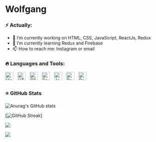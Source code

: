 # Wolfgang

### ⚡ Actually:

- 🔭 I’m currently working on HTML, CSS, JavaScript, ReactJs, Redux
- 🌱 I’m currently learning Redux and Firebase
- 📫 How to reach me: Instagram or email

### 🔥 Languages and Tools:

<img align="left" alt="Visual Studio Code" width="26px" src="https://cdn.jsdelivr.net/gh/devicons/devicon/icons/vscode/vscode-original.svg" style="padding-right:10px;" />
<img align="left" alt="HTML5" width="26px" src="https://cdn.jsdelivr.net/gh/devicons/devicon/icons/html5/html5-original.svg" style="padding-right:10px;" />
<img align="left" alt="CSS3" width="26px" src="https://cdn.jsdelivr.net/gh/devicons/devicon/icons/css3/css3-original.svg" style="padding-right:10px;" />
<img align="left" alt="Sass" width="26px" src="https://cdn.jsdelivr.net/gh/devicons/devicon/icons/sass/sass-original.svg" style="padding-right:10px;" />
<img align="left" alt="JavaScript" width="26px" src="https://cdn.jsdelivr.net/gh/devicons/devicon/icons/javascript/javascript-original.svg" style="padding-right:10px;" />
<img align="left" alt="React" width="26px" src="https://cdn.jsdelivr.net/gh/devicons/devicon/icons/react/react-original.svg" style="padding-right:10px;" />
<img align="left" alt="Redux" width="26px" src="https://cdn.jsdelivr.net/gh/devicons/devicon/icons/redux/redux-original.svg" style="padding-right:10px;" />
<!-- <img align="left" alt="Next" width="26px" src="https://cdn.jsdelivr.net/gh/devicons/devicon/icons/nextjs/nextjs-original.svg" style="padding-right:10px;" /> -->

<br />
<br />

### ⭐ GitHub Stats

![Anurag's GitHub stats](https://github-readme-stats.vercel.app/api?username=A-Wolfgang-A&theme=github_dark&show_icons=true)<br/>

[![GitHub Streak](https://github-readme-streak-stats.herokuapp.com?user=A-Wolfgang-A&theme=github-dark-blue&locale=fr&date_format=j%20M%5B%20Y%5D&mode=weekly&background=0D1117&currStreakNum=FFFFFF&sideNums=FFFFFF&sideLabels=1F6FEB)]<br/>

![](https://github-readme-stats.vercel.app/api/top-langs/?username=A-Wolfgang-A&theme=github-dark-blue&hide_border=false&include_all_commits=false&count_private=false&layout=compact)<br/>


[![](https://visitcount.itsvg.in/api?id=A-Wolfgang-A&icon=0&color=0)](https://visitcount.itsvg.in)

